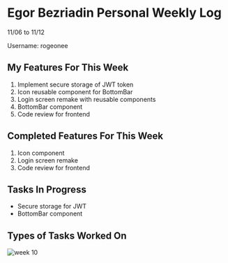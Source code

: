 # Egor Bezriadin Personal Weekly Log

11/06 to 11/12

Username: rogeonee

## My Features For This Week

1. Implement secure storage of JWT token
2. Icon reusable component for BottomBar
3. Login screen remake with reusable components
4. BottomBar component
5. Code review for frontend

## Completed Features For This Week

1. Icon component
2. Login screen remake
3. Code review for frontend

## Tasks In Progress

- Secure storage for JWT
- BottomBar component

## Types of Tasks Worked On

![week 10](https://imgtr.ee/images/2023/11/13/f8d1f94a7f44e4124fb8d203392b9270.png)
